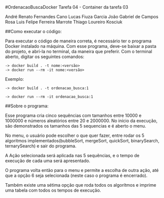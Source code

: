 #OrdenacaoBuscaDocker
Tarefa 04 - Container da tarefa 03

André Renato Fernandes Cano 
Lucas Fiuza Garcia 
João Gabriel de Campos Rosa 
Luis Felipe Ferreira Marrote 
Thiago Loureiro Kosciuk

##Como executar o código:

Para executar o código de maneira correta, é necessário ter o programa Docker instalado na máquina. Com esse programa, deve-se baixar a pasta do projeto, e abrí-la no terminal, da maneira que preferir. Com o terminal aberto, digitar os seguintes comandos:

    -> docker build . -t nome:<versão>
    -> docker run --rm -it nome:<versão>

Exemplo:

    -> docker build . -t ordenacao_busca:1
    
    -> docker run --rm -it ordenacao_busca:1

##Sobre o programa:

Esse programa cria cinco sequências com tamanhos entre 10000 e 1000000 e números aleatórios entre 20 e 2000000. 
No início da execução, são demonstrados os tamanhos das 5 sequencias e é aberto o menu.

No menu, o usuário pode escolher o que quer fazer, entre rodar os 5 algoritmos implementados(bubbleSort, mergeSort, quickSort, binarySearch, ternarySearch) e sair do programa.

A Ação selecionada será aplicada nas 5 sequências, e o tempo de execução de cada uma será apresentado.

O programa volta então para o menu e permite a escolha de outra ação, até que a opção 6 seja selecionada (neste caso o programa é encerrado).

Também existe uma sétima opção que roda todos os algorítmos e imprime uma tabela com todos os tempos de execução.
